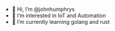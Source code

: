 - 👋 Hi, I’m @johnhumphrys
- 👀 I’m interested in IoT and Automation
- 🌱 I’m currently learning golang and rust
